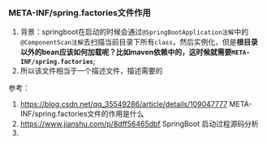 ### META-INF/spring.factories文件作用
1. 背景：springboot在启动的时候会通过`@SpringBootApplication注解`中的`@ComponentScan注解`去扫描当前目录下所有`class`，然后实例化，但是**根目录以外的bean应该如何加载呢？比如maven依赖中的，这时候就需要`META-INF/spring.factories`**;
2. 所以该文件相当于一个描述文件，描述需要的

参考：
1. https://blog.csdn.net/qq_35549286/article/details/109047777 META-INF/spring.factories文件的作用是什么
2. https://www.jianshu.com/p/8dff56465dbf SpringBoot 启动过程源码分析
3. 